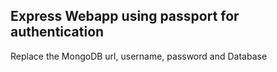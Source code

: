## Express Webapp using passport for authentication

Replace the MongoDB url, username, password and Database
